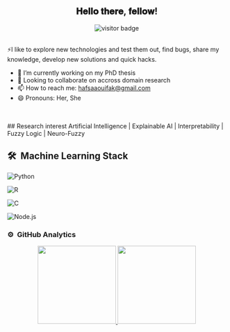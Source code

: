 <div align="center">
 <h2> 𝐇𝐞𝐥𝐥𝐨 𝐭𝐡𝐞𝐫𝐞, 𝐟𝐞𝐥𝐥𝐨𝐰! </h2>
<img src="https://visitor-badge.glitch.me/badge?page_id=HafsaaOuifak&left_color=green&right_color=red" alt="visitor badge"/>
</div>

 <br/>  

⚡I like to explore new technologies and test them out, find bugs, share my knowledge, develop new solutions and quick hacks.
- 🔭 I’m currently working on my PhD thesis
- 👯 Looking to collaborate on accross domain research
- 📫 How to reach me: hafsaaouifak@gmail.com
- 😄 Pronouns: Her, She
<br>
<br>
## Research interest
Artificial Intelligence | Explainable AI | Interpretability | Fuzzy Logic | Neuro-Fuzzy
<br>

## 🛠 &nbsp;Machine Learning Stack

![Python](https://img.shields.io/badge/-Python-05122A?style=flat&logo=python)&nbsp;

![R](https://img.shields.io/badge/-R-05122A?style=flat&logo=r)&nbsp;

![C](https://img.shields.io/badge/-C-05122A?style=flat&logo=C&logoColor=A8B9CC)&nbsp;

![Node.js](https://img.shields.io/badge/-Node.js-05122A?style=flat&logo=node.js)&nbsp;

### ⚙️ &nbsp;GitHub Analytics

<p align="center">
<a href="https://github.com/HafsaaOuifak">
  <img height="180em" src="https://github-readme-stats-eight-theta.vercel.app/api?username=HafsaaOuifak&show_icons=true&theme=algolia&include_all_commits=true&count_private=true"/>
  <img height="180em" src="https://github-readme-stats-eight-theta.vercel.app/api/top-langs/?username=HafsaaOuifak&layout=compact&langs_count=8&theme=algolia"/>
</a>
</p>




